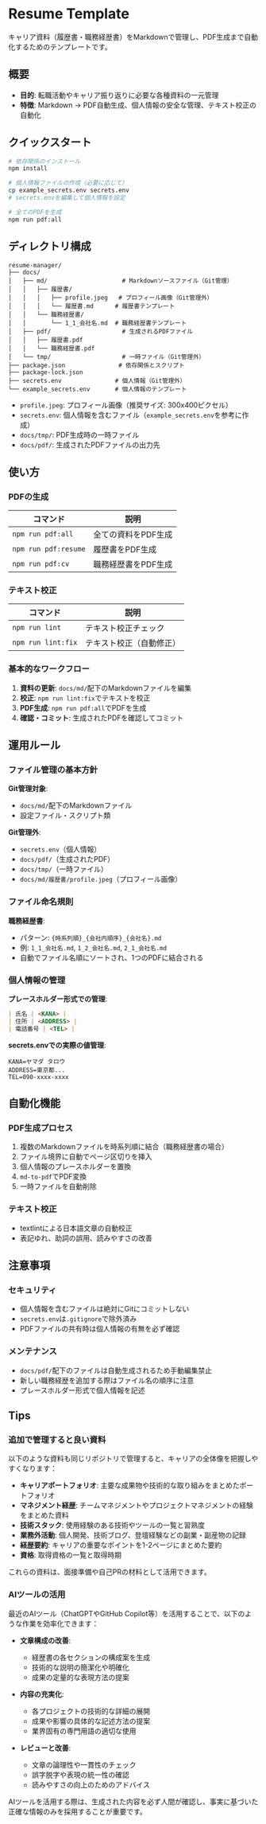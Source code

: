 # Resume Template

キャリア資料（履歴書・職務経歴書）をMarkdownで管理し、PDF生成まで自動化するためのテンプレートです。

## 概要

- **目的**: 転職活動やキャリア振り返りに必要な各種資料の一元管理
- **特徴**: Markdown → PDF自動生成、個人情報の安全な管理、テキスト校正の自動化

## クイックスタート

```bash
# 依存関係のインストール
npm install

# 個人情報ファイルの作成（必要に応じて）
cp example_secrets.env secrets.env
# secrets.envを編集して個人情報を設定

# 全てのPDFを生成
npm run pdf:all
```

## ディレクトリ構成

```
resume-manager/
├── docs/
│   ├── md/                     # Markdownソースファイル（Git管理）
│   │   ├── 履歴書/
│   │   │   ├── profile.jpeg   # プロフィール画像（Git管理外）
│   │   │   └── 履歴書.md      # 履歴書テンプレート
│   │   └── 職務経歴書/
│   │       └── 1_1_会社名.md  # 職務経歴書テンプレート
│   ├── pdf/                    # 生成されるPDFファイル
│   │   ├── 履歴書.pdf
│   │   └── 職務経歴書.pdf
│   └── tmp/                    # 一時ファイル（Git管理外）
├── package.json               # 依存関係とスクリプト
├── package-lock.json
├── secrets.env               # 個人情報（Git管理外）
└── example_secrets.env       # 個人情報のテンプレート
```

- `profile.jpeg`: プロフィール画像（推奨サイズ: 300x400ピクセル）
- `secrets.env`: 個人情報を含むファイル（`example_secrets.env`を参考に作成）
- `docs/tmp/`: PDF生成時の一時ファイル
- `docs/pdf/`: 生成されたPDFファイルの出力先

## 使い方

### PDFの生成

| コマンド | 説明 |
|----------|------|
| `npm run pdf:all` | 全ての資料をPDF生成 |
| `npm run pdf:resume` | 履歴書をPDF生成 |
| `npm run pdf:cv` | 職務経歴書をPDF生成 |

### テキスト校正

| コマンド | 説明 |
|----------|------|
| `npm run lint` | テキスト校正チェック |
| `npm run lint:fix` | テキスト校正（自動修正） |

### 基本的なワークフロー

1. **資料の更新**: `docs/md/`配下のMarkdownファイルを編集
2. **校正**: `npm run lint:fix`でテキストを校正
3. **PDF生成**: `npm run pdf:all`でPDFを生成
4. **確認・コミット**: 生成されたPDFを確認してコミット

## 運用ルール

### ファイル管理の基本方針

**Git管理対象**:
- `docs/md/`配下のMarkdownファイル
- 設定ファイル・スクリプト類

**Git管理外**:
- `secrets.env`（個人情報）
- `docs/pdf/`（生成されたPDF）
- `docs/tmp/`（一時ファイル）
- `docs/md/履歴書/profile.jpeg`（プロフィール画像）

### ファイル命名規則

**職務経歴書**:
- パターン: `{時系列順}_{会社内順序}_{会社名}.md`
- 例: `1_1_会社名.md`, `1_2_会社名.md`, `2_1_会社名.md`
- 自動でファイル名順にソートされ、1つのPDFに結合される

### 個人情報の管理

**プレースホルダー形式での管理**:
```markdown
| 氏名 | <KANA> |
| 住所 | <ADDRESS> |
| 電話番号 | <TEL> |
```

**secrets.envでの実際の値管理**:
```env
KANA=ヤマダ タロウ
ADDRESS=東京都...
TEL=090-xxxx-xxxx
```

## 自動化機能

### PDF生成プロセス
1. 複数のMarkdownファイルを時系列順に結合（職務経歴書の場合）
2. ファイル境界に自動でページ区切りを挿入
3. 個人情報のプレースホルダーを置換
4. `md-to-pdf`でPDF変換
5. 一時ファイルを自動削除

### テキスト校正
- textlintによる日本語文章の自動校正
- 表記ゆれ、助詞の誤用、読みやすさの改善

## 注意事項

### セキュリティ
- 個人情報を含むファイルは絶対にGitにコミットしない
- `secrets.env`は`.gitignore`で除外済み
- PDFファイルの共有時は個人情報の有無を必ず確認

### メンテナンス
- `docs/pdf/`配下のファイルは自動生成されるため手動編集禁止
- 新しい職務経歴を追加する際はファイル名の順序に注意
- プレースホルダー形式で個人情報を記述

## Tips

### 追加で管理すると良い資料

以下のような資料も同じリポジトリで管理すると、キャリアの全体像を把握しやすくなります：

- **キャリアポートフォリオ**: 主要な成果物や技術的な取り組みをまとめたポートフォリオ
- **マネジメント経歴**: チームマネジメントやプロジェクトマネジメントの経験をまとめた資料
- **技術スタック**: 使用経験のある技術やツールの一覧と習熟度
- **業務外活動**: 個人開発、技術ブログ、登壇経験などの副業・副産物の記録
- **経歴要約**: キャリアの重要なポイントを1-2ページにまとめた要約
- **資格**: 取得資格の一覧と取得時期

これらの資料は、面接準備や自己PRの材料として活用できます。

### AIツールの活用

最近のAIツール（ChatGPTやGitHub Copilot等）を活用することで、以下のような作業を効率化できます：

- **文章構成の改善**:
  - 経歴書の各セクションの構成案を生成
  - 技術的な説明の簡潔化や明確化
  - 成果の定量的な表現方法の提案

- **内容の充実化**:
  - 各プロジェクトの技術的な詳細の展開
  - 成果や影響の具体的な記述方法の提案
  - 業界固有の専門用語の適切な使用

- **レビューと改善**:
  - 文章の論理性や一貫性のチェック
  - 誤字脱字や表現の統一性の確認
  - 読みやすさの向上のためのアドバイス

AIツールを活用する際は、生成された内容を必ず人間が確認し、事実に基づいた正確な情報のみを採用することが重要です。
